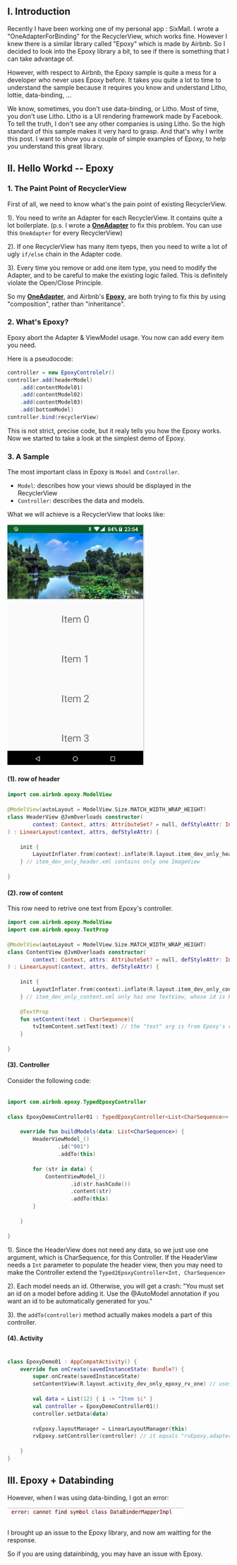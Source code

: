 ## I. Introduction
Recently I have been working one of my personal app : SixMall. I wrote a "OneAdapterForBinding" for the RecyclerView, which works fine. However I knew there is a similar library called "Epoxy" which is made by Airbnb. So I decided to look into the Epoxy library a bit, to see if there is something that I can take advantage of.

However, with respect to Airbnb, the Epoxy sample is quite a mess for a developer who never uses Epoxy before. It takes you quite a lot to time to understand the sample because it requires you know and understand Litho, lottie, data-binding, ... 

We know, sometimes, you don't use data-binding, or Litho. Most of time, you don't use Litho. Litho is a UI rendering framework made by Facebook. To tell the truth, I don't see any other companies is using Litho. So the high standard of this sample makes it very hard to grasp. And that's why I write this post. I want to show you a couple of simple examples of Epoxy, to help you understand this great library.

## II. Hello Workd -- Epoxy


### 1. The Paint Point of RecyclerView
First of all, we need to know what's the pain point of existing RecyclerView. 

1). You need to write an Adapter for each RecyclerView. It contains quite a lot boilerplate.
(p.s.  I wrote a **[OneAdapter](https://github.com/songzhw/SixUiViews/blob/master/app/src/main/java/cn/six/open/view/rv/OneAdapter/OneAdapter.java)** to fix this problem. You can use this `OneAdapter` for every RecyclerView)

2). If one RecyclerView has many item tyeps, then you need to write a lot of ugly `if/else` chain in the Adapter code.

3). Every time you remove or add one item type, you need to modify the Adapter, and to be careful to make the existing logic failed.  This is definitely violate the Open/Close Principle.

So my **[OneAdapter](https://github.com/songzhw/SixUiViews/blob/master/app/src/main/java/cn/six/open/view/rv/OneAdapter/OneAdapter.java)**, and Airbnb's **[Epoxy](https://github.com/airbnb/epoxy)**, are both trying to fix this by using "composition", rather than "inheritance".

### 2. What's Epoxy?
Epoxy abort the Adapter & ViewModel usage. You now can add every item you need. 

Here is a pseudocode:
```Java 
controller = new EpoxyControlelr()
controller.add(headerModel)
    .add(contentModel01)
    .add(contentModel02)
    .add(contentModel03)
    .add(bottomModel)
controller.bind(recyclerView)
```
This is not strict, precise code, but it realy tells you how the Epoxy works. Now we started to take a look at the simplest demo of Epoxy.

### 3. A Sample
The most important class in Epoxy is `Model` and `Controller`. 
* `Model`: describes how your views should be displayed in the RecyclerView
* `Controller`: describes the data and models.


What we will achieve is a RecyclerView that looks like: 

![](./_image/2018-08-29-23-57-24.jpg)

#### (1). row of header

```kotlin
import com.airbnb.epoxy.ModelView

@ModelView(autoLayout = ModelView.Size.MATCH_WIDTH_WRAP_HEIGHT)
class HeaderView @JvmOverloads constructor(
        context: Context, attrs: AttributeSet? = null, defStyleAttr: Int = 0
) : LinearLayout(context, attrs, defStyleAttr) {

    init {
        LayoutInflater.from(context).inflate(R.layout.item_dev_only_header, this, true)
    } // item_dev_only_header.xml contains only one ImageView

}
```

#### (2). row of content
This row need to retrive one text from Epoxy's controller.

```kotlin
import com.airbnb.epoxy.ModelView
import com.airbnb.epoxy.TextProp

@ModelView(autoLayout = ModelView.Size.MATCH_WIDTH_WRAP_HEIGHT)
class ContentView @JvmOverloads constructor(
        context: Context, attrs: AttributeSet? = null, defStyleAttr: Int = 0
) : LinearLayout(context, attrs, defStyleAttr) {

    init {
        LayoutInflater.from(context).inflate(R.layout.item_dev_only_content, this, true)
    } // item_dev_only_content.xml only has one TextView, whose id is R.id.tvItemContent

    @TextProp
    fun setContent(text : CharSequence){
        tvItemContent.setText(text) // the "text" arg is from Epoxy's controller
    }

}
```



#### (3). Controller
Consider the following code:

```kotlin

import com.airbnb.epoxy.TypedEpoxyController

class EpoxyDemoController01 : TypedEpoxyController<List<CharSequence>>() {

    override fun buildModels(data: List<CharSequence>) {
        HeaderViewModel_()
                .id("001")
                .addTo(this)

        for (str in data) {
            ContentViewModel_()
                    .id(str.hashCode())
                    .content(str)
                    .addTo(this)
        }

    }

}
```

1). Since the HeaderView does not need any data, so we just use one argument, which is CharSequence, for this Controller.
If the HeaderView needs a `Int` parameter to populate the header view, then you may need to make the Controller extend the `Typed2EpoxyController<Int, CharSequence>`

2). Each model needs an id. Otherwise, you will get a crash: "You must set an id on a model before adding it. Use the @AutoModel annotation if you want an id to be automatically generated for you."

3). the `addTo(controller)` method actually makes models a part of this controller.

#### (4). Activity
```kotlin

class EpoxyDemo01 : AppCompatActivity() {
    override fun onCreate(savedInstanceState: Bundle?) {
        super.onCreate(savedInstanceState)
        setContentView(R.layout.activity_dev_only_epoxy_rv_one) // uses a `EpoxyRecyclerView` whose id is "rvEpoxy""

        val data = List(12) { i -> "Item $i" }
        val controller = EpoxyDemoController01()
        controller.setData(data)

        rvEpoxy.layoutManager = LinearLayoutManager(this)
        rvEpoxy.setController(controller) // it equals "rvEpoxy.adapter = controller.adapter"

    }
}
```


## III. Epoxy + Databinding
However, when I was using data-binding, I got an error:

![](./_image/2018-08-30-17-55-14.jpg)

I brought up an issue to the Epoxy library, and now am waitting for the response.

So if you are using datainbindg, you may have an issue with Epoxy.















